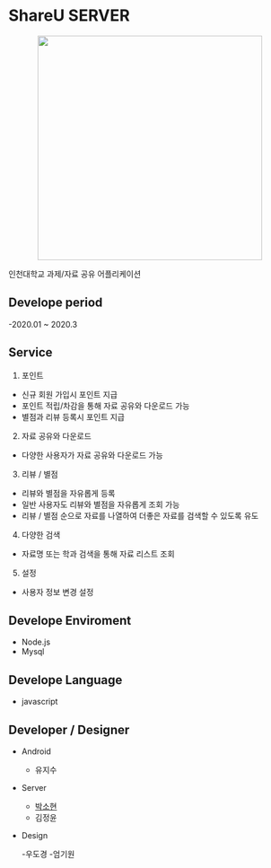 # ShareU SERVER

<center><img src="C:\Users\PK\Desktop\image\icon" width="400" height="400"></center>

인천대학교 과제/자료 공유 어플리케이션


## Develope period

-2020.01 ~ 2020.3

## Service 

1. 포인트

- 신규 회원 가입시 포인트 지급
- 포인트 적립/차감을 통해 자료 공유와 다운로드 가능
- 별점과 리뷰 등록시 포인트 지급


2. 자료 공유와 다운로드

- 다양한 사용자가 자료 공유와 다운로드 가능


3. 리뷰 / 별점 

- 리뷰와 별점을 자유롭게 등록
- 일반 사용자도 리뷰와 별점을 자유롭게 조회 가능
- 리뷰 / 별점 순으로 자료를 나열하여 더좋은 자료를 검색할 수 있도록 유도

4. 다양한 검색
- 자료명 또는 학과 검색을 통해 자료 리스트 조회

5. 설정

- 사용자 정보 변경 설정

## Develope Enviroment

- Node.js
- Mysql

## Develope Language

- javascript

## Developer / Designer

- Android

  - 유지수

- Server

  - [박소현](https://github.com/sohyeonpark0901)
  - 김정윤

- Design

  -우도경
  -엄기원

